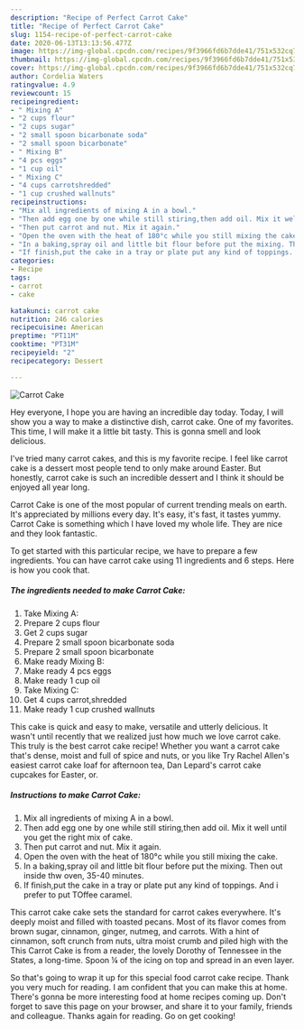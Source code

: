 ```yaml
---
description: "Recipe of Perfect Carrot Cake"
title: "Recipe of Perfect Carrot Cake"
slug: 1154-recipe-of-perfect-carrot-cake
date: 2020-06-13T13:13:56.477Z
image: https://img-global.cpcdn.com/recipes/9f3966fd6b7dde41/751x532cq70/carrot-cake-recipe-main-photo.jpg
thumbnail: https://img-global.cpcdn.com/recipes/9f3966fd6b7dde41/751x532cq70/carrot-cake-recipe-main-photo.jpg
cover: https://img-global.cpcdn.com/recipes/9f3966fd6b7dde41/751x532cq70/carrot-cake-recipe-main-photo.jpg
author: Cordelia Waters
ratingvalue: 4.9
reviewcount: 15
recipeingredient:
- " Mixing A"
- "2 cups flour"
- "2 cups sugar"
- "2 small spoon bicarbonate soda"
- "2 small spoon bicarbonate"
- " Mixing B"
- "4 pcs eggs"
- "1 cup oil"
- " Mixing C"
- "4 cups carrotshredded"
- "1 cup crushed wallnuts"
recipeinstructions:
- "Mix all ingredients of mixing A in a bowl."
- "Then add egg one by one while still stiring,then add oil. Mix it well until you get the right mix of cake."
- "Then put carrot and nut. Mix it again."
- "Open the oven with the heat of 180°c while you still mixing the cake."
- "In a baking,spray oil and little bit flour before put the mixing. Then out inside thw oven, 35-40 minutes."
- "If finish,put the cake in a tray or plate put any kind of toppings. And i prefer to put TOffee caramel."
categories:
- Recipe
tags:
- carrot
- cake

katakunci: carrot cake 
nutrition: 246 calories
recipecuisine: American
preptime: "PT11M"
cooktime: "PT31M"
recipeyield: "2"
recipecategory: Dessert

---
```



![Carrot Cake](https://img-global.cpcdn.com/recipes/9f3966fd6b7dde41/751x532cq70/carrot-cake-recipe-main-photo.jpg)

Hey everyone, I hope you are having an incredible day today. Today, I will show you a way to make a distinctive dish, carrot cake. One of my favorites. This time, I will make it a little bit tasty. This is gonna smell and look delicious.

I&#39;ve tried many carrot cakes, and this is my favorite recipe. I feel like carrot cake is a dessert most people tend to only make around Easter. But honestly, carrot cake is such an incredible dessert and I think it should be enjoyed all year long.

Carrot Cake is one of the most popular of current trending meals on earth. It's appreciated by millions every day. It's easy, it's fast, it tastes yummy. Carrot Cake is something which I have loved my whole life. They are nice and they look fantastic.


To get started with this particular recipe, we have to prepare a few ingredients. You can have carrot cake using 11 ingredients and 6 steps. Here is how you cook that.

<!--inarticleads1-->

##### The ingredients needed to make Carrot Cake:

1. Take  Mixing A:
1. Prepare 2 cups flour
1. Get 2 cups sugar
1. Prepare 2 small spoon bicarbonate soda
1. Prepare 2 small spoon bicarbonate
1. Make ready  Mixing B:
1. Make ready 4 pcs eggs
1. Make ready 1 cup oil
1. Take  Mixing C:
1. Get 4 cups carrot,shredded
1. Make ready 1 cup crushed wallnuts


This cake is quick and easy to make, versatile and utterly delicious. It wasn&#39;t until recently that we realized just how much we love carrot cake. This truly is the best carrot cake recipe! Whether you want a carrot cake that&#39;s dense, moist and full of spice and nuts, or you like Try Rachel Allen&#39;s easiest carrot cake loaf for afternoon tea, Dan Lepard&#39;s carrot cake cupcakes for Easter, or. 

<!--inarticleads2-->

##### Instructions to make Carrot Cake:

1. Mix all ingredients of mixing A in a bowl.
1. Then add egg one by one while still stiring,then add oil. Mix it well until you get the right mix of cake.
1. Then put carrot and nut. Mix it again.
1. Open the oven with the heat of 180°c while you still mixing the cake.
1. In a baking,spray oil and little bit flour before put the mixing. Then out inside thw oven, 35-40 minutes.
1. If finish,put the cake in a tray or plate put any kind of toppings. And i prefer to put TOffee caramel.


This carrot cake cake sets the standard for carrot cakes everywhere. It&#39;s deeply moist and filled with toasted pecans. Most of its flavor comes from brown sugar, cinnamon, ginger, nutmeg, and carrots. With a hint of cinnamon, soft crunch from nuts, ultra moist crumb and piled high with the This Carrot Cake is from a reader, the lovely Dorothy of Tennessee in the States, a long-time. Spoon ¼ of the icing on top and spread in an even layer. 

So that's going to wrap it up for this special food carrot cake recipe. Thank you very much for reading. I am confident that you can make this at home. There's gonna be more interesting food at home recipes coming up. Don't forget to save this page on your browser, and share it to your family, friends and colleague. Thanks again for reading. Go on get cooking!
